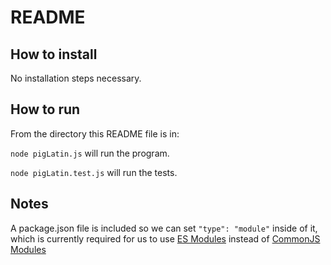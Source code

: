 # README

## How to install
No installation steps necessary.

## How to run
From the directory this README file is in:

`node pigLatin.js` will run the program.

`node pigLatin.test.js` will run the tests.

## Notes
A package.json file is included so we can set `"type": "module"` inside of it, which is currently required for us to use [ES Modules](https://nodejs.org/api/esm.html#introduction) instead of [CommonJS Modules](https://nodejs.org/api/modules.html#modules-commonjs-modules)